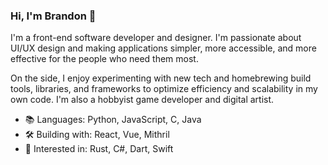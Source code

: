 ### Hi, I'm Brandon 👋
I'm a front-end software developer and designer. I'm passionate about UI/UX design and making applications simpler, more accessible, and more effective for the people who need them most.

On the side, I enjoy experimenting with new tech and homebrewing build tools, libraries, and frameworks to optimize efficiency and scalability in my own code. I'm also a hobbyist game developer and digital artist.

- 📚 Languages: Python, JavaScript, C, Java
- 🛠 Building with: React, Vue, Mithril
- 👀 Interested in: Rust, C#, Dart, Swift
